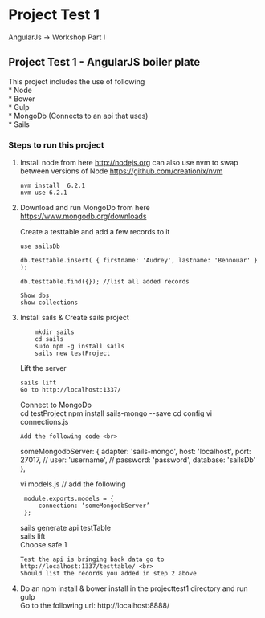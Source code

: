# Project Test 1
AngularJs -> Workshop Part I

## Project Test 1 - AngularJS boiler plate

This project includes the use of following  <br>
	 * Node <br>
	 * Bower <br>
	 * Gulp <br>
	 * MongoDb (Connects to an api that uses) <br>
	 * Sails <br>

### Steps to run this project
 
1. Install node from here http://nodejs.org can also use nvm to swap between versions of Node https://github.com/creationix/nvm <br>
	```
    nvm install  6.2.1 
    nvm use 6.2.1
    ```
2. Download and run MongoDb from here https://www.mongodb.org/downloads
	
	Create a testtable and add a few records to it
	```
	use sailsDb

	db.testtable.insert( { firstname: 'Audrey', lastname: 'Bennouar' } );

	db.testtable.find({}); //list all added records

	Show dbs
	show collections
	```

3. Install sails & Create sails project <br>
	```
		mkdir sails
		cd sails 
		sudo npm -g install sails 
		sails new testProject 
	```
   Lift the server

    ```
   	sails lift
    Go to http://localhost:1337/
    
    ```
    Connect to MongoDb <br>
    cd testProject
    npm install sails-mongo --save 
    cd config 
    vi connections.js  
    ```
    Add the following code <br>

	```
    someMongodbServer: {
	    adapter: 'sails-mongo',
	    host: 'localhost',
	    port: 27017,
	    // user: 'username',
	    // password: 'password',
	    database: 'sailsDb'
	  },
 
	vi models.js // add the following

		module.exports.models = {
			connection: ‘someMongodbServer’
		};
	
	sails generate api testTable <br>
	sails lift <br>
		 Choose safe 1 <br>
	```
	Test the api is bringing back data go to http://localhost:1337/testtable/ <br>
	Should list the records you added in step 2 above

4. Do an npm install & bower install in the projecttest1 directory and run gulp <br>
   Go to the following url:  http://localhost:8888/




